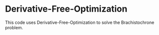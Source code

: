 # Derivative-Free-Optimization
This code uses Derivative-Free-Optimization to solve the Brachistochrone problem.
